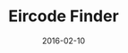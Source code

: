 ---
layout: site
title: "Eircode Finder"
date: 2016-02-10
categories: [community]
version: 1.3.20
major: 1
minor: 3
patch: 20
slug: eircode-finder
link: https://finder.eircode.ie/#/
permalink: /sites/:slug
---
